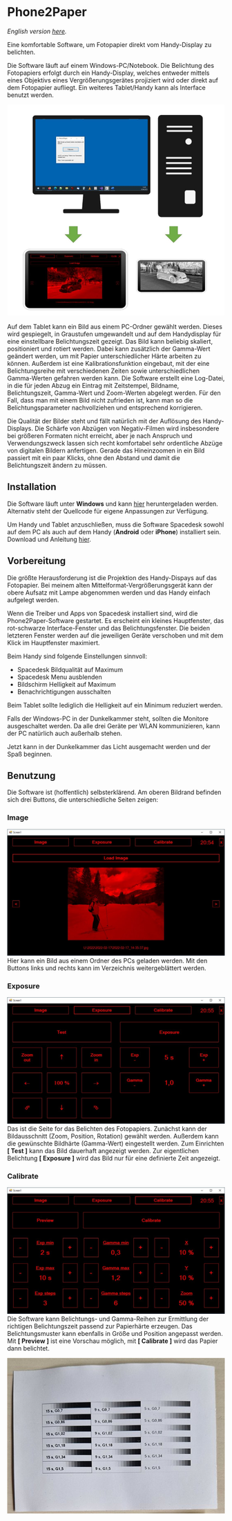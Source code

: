 # Phone2Paper  

_English version [here](https://github.com/CodeKek/Phone2Paper/blob/master/README_EN.md)._

Eine komfortable Software, um Fotopapier direkt vom Handy-Display zu belichten.

Die Software läuft auf einem Windows-PC/Notebook. 
Die Belichtung des Fotopapiers erfolgt durch ein Handy-Display, welches entweder mittels eines Objektivs eines Vergrößerungsgerätes projiziert wird oder direkt auf dem Fotopapier aufliegt. 
Ein weiteres Tablet/Handy kann als Interface benutzt werden.

![Overview](https://raw.githubusercontent.com/CodeKek/Phone2Paper/master/Overview.jpg)

Auf dem Tablet kann ein Bild aus einem PC-Ordner gewählt werden. Dieses wird gespiegelt, in Graustufen umgewandelt und auf dem Handydisplay für eine einstellbare Belichtungszeit gezeigt. Das Bild kann beliebig skaliert, positioniert und rotiert werden. Dabei kann zusätzlich der Gamma-Wert geändert werden, um mit Papier unterschiedlicher Härte arbeiten zu können.
Außerdem ist eine Kalibrationsfunktion eingebaut, mit der eine Belichtungsreihe mit verschiedenen Zeiten sowie unterschiedlichen Gamma-Werten gefahren werden kann.
Die Software erstellt eine Log-Datei, in die für jeden Abzug ein Eintrag mit Zeitstempel, Bildname, Belichtungszeit, Gamma-Wert und Zoom-Werten abgelegt werden. Für den Fall, dass man mit einem Bild nicht zufrieden ist, kann man so die Belichtungsparameter nachvollziehen und entsprechend korrigieren.

Die Qualität der Bilder steht und fällt natürlich mit der Auflösung des Handy-Displays. Die Schärfe von Abzügen von Negativ-Filmen wird insbesondere bei größeren Formaten nicht erreicht, aber je nach Anspruch und Verwendungszweck lassen sich recht komfortabel sehr ordentliche Abzüge von digitalen Bildern anfertigen. Gerade das Hineinzoomen in ein Bild passiert mit ein paar Klicks, ohne den Abstand und damit die Belichtungszeit ändern zu müssen.

## Installation 

Die Software läuft unter **Windows** und kann [hier](https://github.com/CodeKek/Phone2Paper/blob/master/Phone2Paper.exe) heruntergeladen werden. Alternativ steht der Quellcode für eigene Anpassungen zur Verfügung. 

Um Handy und Tablet anzuschließen, muss die Software Spacedesk sowohl auf dem PC als auch auf dem Handy (**Android** oder **iPhone**) installiert sein.
Download und Anleitung  [hier](https://www.spacedesk.net/de/).

## Vorbereitung

Die größte Herausforderung ist die Projektion des Handy-Dispays auf das Fotopapier. Bei meinem alten Mittelformat-Vergrößerungsgerät kann der obere Aufsatz mit Lampe abgenommen werden und das Handy einfach aufgelegt werden.

Wenn die Treiber und Apps von Spacedesk installiert sind, wird die Phone2Paper-Software gestartet. Es erscheint ein kleines Hauptfenster, das rot-schwarze Interface-Fenster und das Belichtungsfenster. Die beiden letzteren Fenster werden auf die jeweiligen Geräte verschoben und mit dem Klick im Hauptfenster maximiert.

Beim Handy sind folgende Einstellungen sinnvoll:
* Spacedesk Bildqualität auf Maximum
* Spacedesk Menu ausblenden
* Bildschirm Helligkeit auf Maximum
* Benachrichtigungen ausschalten

Beim Tablet sollte lediglich die Helligkeit auf ein Minimum reduziert werden. 

Falls der Windows-PC in der Dunkelkammer steht, sollten die Monitore ausgeschaltet werden. Da alle drei Geräte per WLAN kommunizieren, kann der PC natürlich auch außerhalb stehen. 

Jetzt kann in der Dunkelkammer das Licht ausgemacht werden und der Spaß beginnen. 

## Benutzung

Die Software ist (hoffentlich) selbsterklärend. Am oberen Bildrand befinden sich drei Buttons, die unterschiedliche Seiten zeigen:

### Image 
![Menu Image](https://raw.githubusercontent.com/CodeKek/Phone2Paper/master/S3.jpg)
Hier kann ein Bild aus einem Ordner des PCs geladen werden. Mit den Buttons links und rechts kann im Verzeichnis weitergeblättert werden.

### Exposure
![Menu Exposure](https://raw.githubusercontent.com/CodeKek/Phone2Paper/master/S4.jpg)
Das ist die Seite for das Belichten des Fotopapiers. Zunächst kann der Bildausschnitt (Zoom, Position, Rotation) gewählt werden. Außerdem kann die gewünschte Bildhärte (Gamma-Wert) eingestellt werden. Zum Einrichten **[  Test  ]** kann das Bild dauerhaft angezeigt werden. Zur eigentlichen Belichtung **[  Exposure  ]** wird das Bild nur für eine definierte Zeit angezeigt.

### Calibrate
![Menu Calibrate](https://raw.githubusercontent.com/CodeKek/Phone2Paper/master/S5.jpg)
Die Software kann Belichtungs- und Gamma-Reihen zur Ermittlung der richtigen Belichtungszeit passend zur Papierhärte erzeugen. Das Belichtungsmuster kann ebenfalls in Größe und Position angepasst werden. 
Mit **[  Preview  ]** ist eine Vorschau möglich, mit **[  Calibrate  ]** wird das Papier dann belichtet. 

![Belichtungsreihe](https://github.com/CodeKek/Phone2Paper/blob/master/B-Reihe.jpg)





